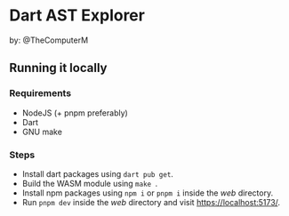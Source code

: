 # Dart AST Explorer

by: @TheComputerM

## Running it locally

### Requirements

- NodeJS (+ pnpm preferably)
- Dart
- GNU make

### Steps

- Install dart packages using `dart pub get`.
- Build the WASM module using `make `.
- Install npm packages using `npm i` or `pnpm i` inside the *web* directory.
- Run `pnpm dev` inside the *web* directory and visit [https://localhost:5173/](https://localhost:5173/).